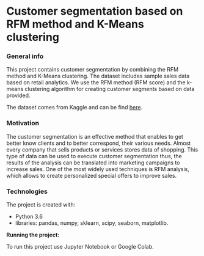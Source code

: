 # Customer segmentation based on RFM method and K-Means clustering

### General info
This project contains customer segmentation by combining the RFM method and K-Means clustering. The dataset includes sample sales data based on retail analytics. We use the RFM method (RFM score) and the k-means clustering algorithm for creating customer segments based on data provided.
 
The dataset comes from Kaggle and can be find [here](https://www.kaggle.com/kyanyoga/sample-sales-data).

### Motivation
The customer segmentation is an effective method that enables to get better know clients and to better correspond, their various needs. 
Almost every company that sells products or services stores data of shopping. This type of data can be used to execute customer segmentation thus, the results of the analysis can be translated into marketing campaigns to increase sales. One of the most widely used techniques is RFM analysis, which allows to create personalized special offers to improve sales. 

### Technologies

The project is created with:

- Python 3.6
- libraries: pandas, numpy, sklearn, scipy, seaborn, matplotlib.

**Running the project:**

To run this project use Jupyter Notebook or Google Colab.
